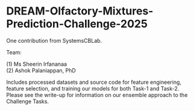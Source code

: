 # DREAM-Olfactory-Mixtures-Prediction-Challenge-2025

One contribution from SystemsCBLab. 

Team:

(1) Ms Sheerin Irfananaa  
(2) Ashok Palaniappan, PhD 

Includes processed datasets and source code for feature engineering, feature selection, and training our models for both Task-1 and Task-2. Please see the write-up for information on our ensemble approach to the Challenge Tasks. 
